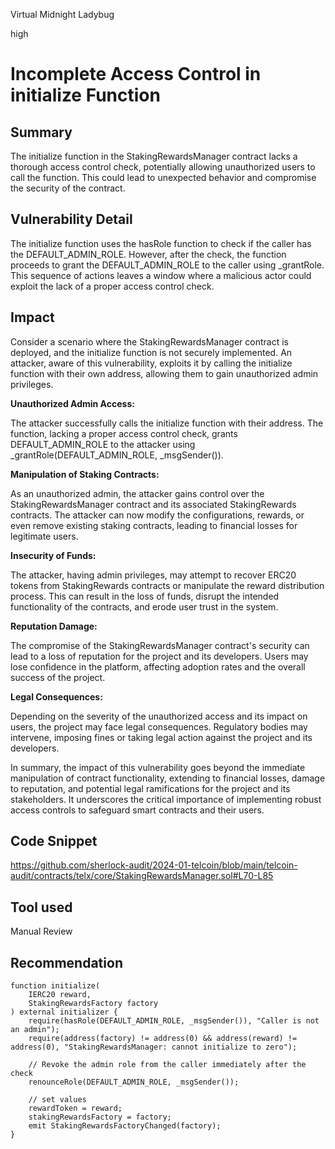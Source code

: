 Virtual Midnight Ladybug

high

# Incomplete Access Control in initialize Function

## Summary
The initialize function in the StakingRewardsManager contract lacks a thorough access control check, potentially allowing unauthorized users to call the function. This could lead to unexpected behavior and compromise the security of the contract.
## Vulnerability Detail
The initialize function uses the hasRole function to check if the caller has the DEFAULT_ADMIN_ROLE. However, after the check, the function proceeds to grant the DEFAULT_ADMIN_ROLE to the caller using _grantRole. This sequence of actions leaves a window where a malicious actor could exploit the lack of a proper access control check.
## Impact

Consider a scenario where the StakingRewardsManager contract is deployed, and the initialize function is not securely implemented. An attacker, aware of this vulnerability, exploits it by calling the initialize function with their own address, allowing them to gain unauthorized admin privileges.

**Unauthorized Admin Access:**

The attacker successfully calls the initialize function with their address.
The function, lacking a proper access control check, grants DEFAULT_ADMIN_ROLE to the attacker using _grantRole(DEFAULT_ADMIN_ROLE, _msgSender()).

**Manipulation of Staking Contracts:**

As an unauthorized admin, the attacker gains control over the StakingRewardsManager contract and its associated StakingRewards contracts.
The attacker can now modify the configurations, rewards, or even remove existing staking contracts, leading to financial losses for legitimate users.

**Insecurity of Funds:**

The attacker, having admin privileges, may attempt to recover ERC20 tokens from StakingRewards contracts or manipulate the reward distribution process.
This can result in the loss of funds, disrupt the intended functionality of the contracts, and erode user trust in the system.

**Reputation Damage:**

The compromise of the StakingRewardsManager contract's security can lead to a loss of reputation for the project and its developers.
Users may lose confidence in the platform, affecting adoption rates and the overall success of the project.

**Legal Consequences:**

Depending on the severity of the unauthorized access and its impact on users, the project may face legal consequences.
Regulatory bodies may intervene, imposing fines or taking legal action against the project and its developers.

In summary, the impact of this vulnerability goes beyond the immediate manipulation of contract functionality, extending to financial losses, damage to reputation, and potential legal ramifications for the project and its stakeholders. It underscores the critical importance of implementing robust access controls to safeguard smart contracts and their users.
## Code Snippet
https://github.com/sherlock-audit/2024-01-telcoin/blob/main/telcoin-audit/contracts/telx/core/StakingRewardsManager.sol#L70-L85
## Tool used

Manual Review

## Recommendation
```solidity
function initialize(
    IERC20 reward,
    StakingRewardsFactory factory
) external initializer {
    require(hasRole(DEFAULT_ADMIN_ROLE, _msgSender()), "Caller is not an admin");
    require(address(factory) != address(0) && address(reward) != address(0), "StakingRewardsManager: cannot initialize to zero");
    
    // Revoke the admin role from the caller immediately after the check
    renounceRole(DEFAULT_ADMIN_ROLE, _msgSender());

    // set values
    rewardToken = reward;
    stakingRewardsFactory = factory;
    emit StakingRewardsFactoryChanged(factory);
}
```